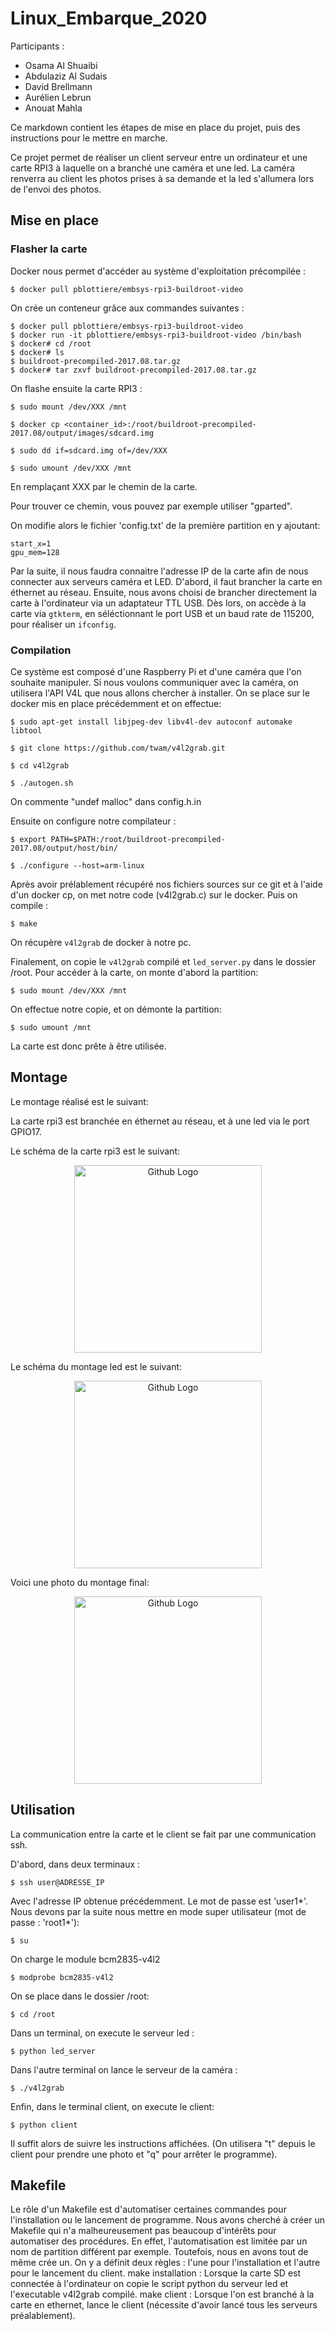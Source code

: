 # Linux_Embarque_2020

Participants : 
- Osama Al Shuaibi
- Abdulaziz Al Sudais
- David Brellmann
- Aurélien Lebrun
- Anouat Mahla


Ce markdown contient les étapes de mise en place du projet, puis des instructions pour le mettre en marche. 

Ce projet permet de réaliser un client serveur entre un ordinateur et une carte RPI3 à laquelle on a branché une caméra et une led. La caméra renverra au client les photos prises à sa demande et la led s'allumera lors de l'envoi des photos.


## Mise en place

### Flasher la carte
Docker nous permet d'accéder au système d'exploitation précompilée : 
```
$ docker pull pblottiere/embsys-rpi3-buildroot-video
```
On crée un conteneur grâce aux commandes suivantes : 
```
$ docker pull pblottiere/embsys-rpi3-buildroot-video
$ docker run -it pblottiere/embsys-rpi3-buildroot-video /bin/bash
$ docker# cd /root
$ docker# ls
$ buildroot-precompiled-2017.08.tar.gz
$ docker# tar zxvf buildroot-precompiled-2017.08.tar.gz
```
On flashe ensuite la carte RPI3 : 
```
$ sudo mount /dev/XXX /mnt

$ docker cp <container_id>:/root/buildroot-precompiled-2017.08/output/images/sdcard.img

$ sudo dd if=sdcard.img of=/dev/XXX

$ sudo umount /dev/XXX /mnt
```
En remplaçant XXX par le chemin de la carte.

Pour trouver ce chemin, vous pouvez par exemple utiliser "gparted".

On modifie alors le fichier 'config.txt' de la première partition en y ajoutant: 

```
start_x=1
gpu_mem=128
```


Par la suite, il nous faudra connaitre l'adresse IP de la carte afin de nous connecter aux serveurs caméra et LED. D'abord, il faut brancher la carte en éthernet au réseau. Ensuite, nous avons choisi de  brancher directement la carte à l'ordinateur via un adaptateur TTL USB. Dès lors, on accède à la carte via `gtkterm`, en séléctionnant le port USB et un baud rate de 115200, pour réaliser un `ifconfig`. 

### Compilation

Ce système est composé d'une Raspberry Pi et d'une caméra que l'on souhaite manipuler. Si nous voulons communiquer avec la caméra, on utilisera l'API V4L que nous allons chercher à installer.
On se place sur le docker mis en place précédemment et on effectue:

```
$ sudo apt-get install libjpeg-dev libv4l-dev autoconf automake libtool

$ git clone https://github.com/twam/v4l2grab.git

$ cd v4l2grab

$ ./autogen.sh

```

On commente "undef malloc" dans config.h.in
 
Ensuite on configure notre compilateur : 
```
$ export PATH=$PATH:/root/buildroot-precompiled-2017.08/output/host/bin/

$ ./configure --host=arm-linux
```

Après avoir prélablement récupéré nos fichiers sources sur ce git et à l'aide d'un docker cp, on met notre code (v4l2grab.c) sur le docker. 
Puis on compile : 
```
$ make
```

On récupère `v4l2grab` de docker à notre pc.

Finalement, on copie le `v4l2grab` compilé et `led_server.py` dans le dossier /root. 
Pour accéder à la carte, on monte d'abord la partition:

```
$ sudo mount /dev/XXX /mnt
```
On effectue notre copie, et on démonte la partition:

```
$ sudo umount /mnt
```
La carte est donc prête à être utilisée.

## Montage

Le montage réalisé est le suivant:

La carte rpi3 est branchée en éthernet au réseau, et à une led via le port GPIO17.

Le schéma de la carte rpi3 est le suivant:

<p align="center">
  <img src="https://github.com/LinEmbarque/Projet_Linux_Embarque/tree/master/image/schema_rpi3.png" width="300" title="Github Logo">
</p>

Le schéma du montage led est le suivant:

<p align="center">
  <img src="https://github.com/LinEmbarque/Projet_Linux_Embarque/tree/master/image/schema_led.png" width="300" title="Github Logo">
</p>

Voici une photo du montage final:

<p align="center">
  <img src="https://github.com/LinEmbarque/Projet_Linux_Embarque/tree/master/image/schema_montage.jpg" width="300" title="Github Logo">
</p>

## Utilisation

La communication entre la carte et le client se fait par une communication ssh.

D'abord, dans deux terminaux : 
```
$ ssh user@ADRESSE_IP
```
Avec l'adresse IP obtenue précédemment. Le mot de passe est 'user1*'. 
Nous devons par la suite nous mettre en mode super utilisateur (mot de passe : 'root1*'): 

```
$ su
```
On charge le module bcm2835-v4l2

```
$ modprobe bcm2835-v4l2
```

On se place dans le dossier /root:

```
$ cd /root
```

Dans un terminal, on execute le serveur led :
```
$ python led_server
```

Dans l'autre terminal on lance le serveur de la caméra : 

```
$ ./v4l2grab
```

Enfin, dans le terminal client, on execute le client: 
```
$ python client
```

Il suffit alors de suivre les instructions affichées. (On utilisera "t" depuis le client pour prendre une photo et "q" pour arrêter le programme).


## Makefile

Le rôle d'un Makefile est d'automatiser certaines commandes pour l'installation ou le lancement de programme. Nous avons cherché à créer un Makefile qui n'a malheureusement pas beaucoup d'intérêts pour automatiser des procédures. En effet, l'automatisation est limitée par un nom de partition différent par exemple. Toutefois, nous en avons tout de même crée un. On y a définit deux règles : l'une pour l'installation et l'autre pour le lancement du client.
    make installation : Lorsque la carte SD est connectée à l'ordinateur on copie le script python du serveur led et l'executable v4l2grab compilé.
    make client : Lorsque l'on est branché à la carte en ethernet, lance le client (nécessite d'avoir lancé tous les serveurs préalablement).



